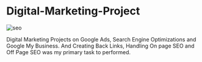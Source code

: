 # Digital-Marketing-Project
![seo](https://user-images.githubusercontent.com/41924501/205493150-32d569fc-0c70-4f63-9b8d-c688b8133672.jpg)


Digital Marketing Projects on Google Ads, Search Engine Optimizations and Google My Business. And Creating Back Links, Handling On page SEO and Off Page SEO was my primary task to performed.

